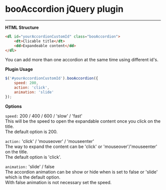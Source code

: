 **booAccordion jQuery plugin**
==============================
------------------------------

**HTML Structure**

```html
<dl id="yourAccordionCustomId" class="booAccordion">
    <dt>Clicable title</dt>
    <dd>Expandeable content</dd>
</dl>
```   
You can add more than one accordion at the same time using different id's.
   
**Plugin Usage**

```javascript
$('#yourAccordionCustomId').booAccordion({
    speed: 200,
    action: 'click',
    animation: 'slide'
});
```
   
**Options**

```speed:``` 200 / 400 / 600 / 'slow' / 'fast'  
This will be the speed to open the expandable content once you click on the title.    
The default option is 200.   
   
```action:``` 'click' / 'mouseover' / 'mouseenter'   
The way to expand the content can be 'click' or 'mouseover'/'mouseenter' on the title.   
The default option is 'click'.   
   
```animation:``` 'slide' / false   
The accordion animation can be show or hide when is set to false or 'slide' which is the default option.    
With false animation is not necessary set the speed.
